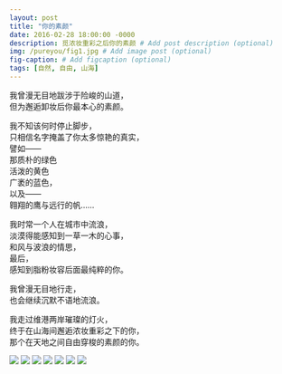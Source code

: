 ```yaml
---
layout: post
title: "你的素颜"
date: 2016-02-28 18:00:00 -0000
description: 觅浓妆重彩之后你的素颜 # Add post description (optional)
img: /pureyou/fig1.jpg # Add image post (optional)
fig-caption: # Add figcaption (optional)
tags: [自然, 自由, 山海]
---
```


我曾漫无目地跋涉于险峻的山道，\
但为邂逅卸妆后你最本心的素颜。

我不知该何时停止脚步，\
只相信名字掩盖了你太多惊艳的真实，\
譬如—— \
那质朴的绿色\
活泼的黄色 \
广袤的蓝色， \
以及—— \
翱翔的鹰与远行的帆……

我时常一个人在城市中流浪， \
淡漠得能感知到一草一木的心事， \
和风与波浪的情思， \
最后， \
感知到脂粉妆容后面最纯粹的你。

我曾漫无目地行走，\
也会继续沉默不语地流浪。

我走过维港两岸璀璨的灯火，\
终于在山海间邂逅浓妆重彩之下的你， \
那个在天地之间自由穿梭的素颜的你。


![](/img/pureyou/fig2.jpg)
![](/img/pureyou/fig3.jpg)
![](/img/pureyou/fig4.jpg)
![](/img/pureyou/fig5.jpg)
![](/img/pureyou/fig6.jpg)
![](/img/pureyou/fig7.jpg)
![](/img/pureyou/fig8.jpg)

